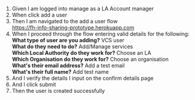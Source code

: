 1. Given I am logged into manage as a LA Account manager
2. When click add a user
3. Then I am navigated to the add a user flow<br/>
https://fh-info-sharing-prototype.herokuapp.com
4. When I proceed through the flow entering valid details for the following:<br/>
   **What type of user are you adding?** VCS user<br/>
   **What do they need to do?** Add/Manage services<br/>
   **Which Local Authority do they work for?** Choose an LA<br/>
   **Which Organisation do they work for?** Choose an organisation<br/>
   **What's their email address?** Add a test email<br/>
   **What's their full name?** Add test name<br/>
5. And I verify the details I input on the confirm details page
6. And I click submit
7. Then the user is created successfully